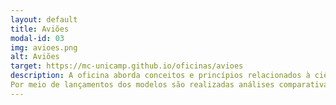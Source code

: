 ```yaml
---
layout: default
title: Aviões
modal-id: 03
img: avioes.png
alt: Aviões
target: https://mc-unicamp.github.io/oficinas/avioes
description: A oficina aborda conceitos e princípios relacionados à ciência do voo e aplicados na construção de diferentes tipos de aeronaves, por meio da criação de aviões de papel
Por meio de lançamentos dos modelos são realizadas análises comparativas de comportamento e distâncias atingidas, possibilitando ajustes e aprimoramento dos projetos. Faixa etária recomendada - 7 a 13 anos.
---
```

